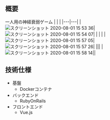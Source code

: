 ## 概要 
一人用の神経衰弱ゲーム
| | |
|---|---|
|![スクリーンショット 2020-08-01 15 53 36](https://user-images.githubusercontent.com/53789788/89096327-e123b380-d410-11ea-9131-0ac5461f12ef.png)|![スクリーンショット 2020-08-01 15 54 07](https://user-images.githubusercontent.com/53789788/89096373-34960180-d411-11ea-90fe-ec05a05f9404.png)|
| | |
|![スクリーンショット 2020-08-01 15 57 05](https://user-images.githubusercontent.com/53789788/89096784-24cbec80-d414-11ea-8cd8-d6ef77e298ef.png)|![スクリーンショット 2020-08-01 15 57 26](https://user-images.githubusercontent.com/53789788/89096871-dcf99500-d414-11ea-9aab-fb9216268282.png)|
|||
|![スクリーンショット 2020-08-01 15 58 14](https://user-images.githubusercontent.com/53789788/89096898-1df1a980-d415-11ea-96b3-425b30bd6a05.png)||
## 技術仕様
- 基盤
  - Dockerコンテナ
- バックエンド
  - RubyOnRails
- フロントエンド
  - Vue.js
